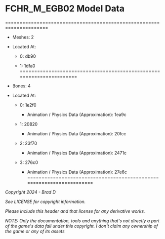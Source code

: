 # FCHR_M_EGB02 Model Data
=====================================================================

* Meshes: 2

* Located At:

  * 0: db90

  * 1: 1dfa0
=====================================================================

* Bones: 4

* Located At:

  * 0: 1e2f0

    * Animation / Physics Data (Approximation): 1ea9c

  * 1: 20820

    * Animation / Physics Data (Approximation): 20fcc

  * 2: 23f70

    * Animation / Physics Data (Approximation): 2471c

  * 3: 276c0

    * Animation / Physics Data (Approximation): 27e6c
=====================================================================

*Copyright 2024 - Brad D*

*See LICENSE for copyright information.*

*Please include this header and that license for any derivative works.*

*NOTE: Only the documentation, tools and anything that's not directly a part of the game's data fall under this copyright. I don't claim any ownership of the game or any of its assets*
